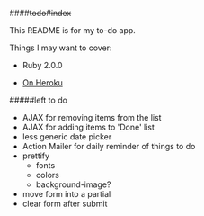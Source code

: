 ####~~todo#index~~

This README is for my to-do app.

Things I may want to cover:

* Ruby 2.0.0

* [On Heroku](http://http://arcane-ridge-2246.herokuapp.com/)

#####left to do

* AJAX for removing items from the list
* AJAX for adding items to 'Done' list
* less generic date picker
* Action Mailer for daily reminder of things to do
* prettify
	* fonts
	* colors
	* background-image?
* move form into a partial
* clear form after submit
